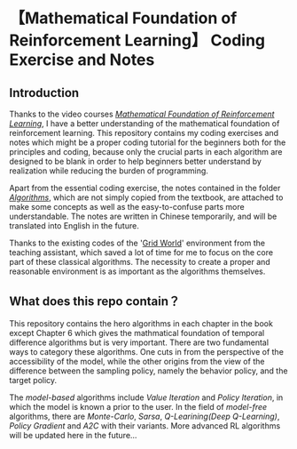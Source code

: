 # 【Mathematical Foundation of Reinforcement Learning】 Coding Exercise and Notes

## Introduction

Thanks to the video courses *[Mathematical Foundation of Reinforcement Learning](https://github.com/MathFoundationRL/Book-Mathematical-Foundation-of-Reinforcement-Learning/tree/main)*, I have a better understanding of the mathematical foundation of reinforcement learning. This repository contains my coding exercises and notes which might be a proper coding tutorial for the beginners both for the principles and coding, because only the crucial parts in each algorithm are designed to be blank in order to help beginners better understand by realization while reducing the burden of programming.

Apart from the essential coding exercise, the notes contained in the folder _[Algorithms](https://github.com/SupermanCaozh/RL_Coding_Exercise/tree/master/Algorithms)_, which are not simply copied from the textbook, are attached to make some concepts as well as the easy-to-confuse parts more understandable. The notes are written in Chinese temporarily, and will be translated into English in the future.

Thanks to the existing codes of the '[Grid World](https://github.com/MathFoundationRL/Book-Mathematical-Foundation-of-Reinforcement-Learning/tree/main/Code%20for%20grid%20world/python_version/src)' environment from the teaching assistant, which saved a lot of time for me to focus on the core part of these classical algorithms. The necessity to create a proper and reasonable environment is as important as the algorithms themselves.

## What does this repo contain？

This repository contains the hero algorithms in each chapter in the book except Chapter 6 which gives the mathmatical foundation of temporal difference algorithms but is very important. There are two fundamental ways to category these algorithms. One cuts in from the perspective of the accessibility of the model, while the other origins from the view of the difference between the sampling policy, namely the behavior policy, and the target policy.

The *model-based* algorithms include *Value Iteration* and *Policy Iteration*, in which the model is known a prior to the user. In the field of *model-free* algorithms, there are *Monte-Carlo*, *Sarsa*, *Q-Learining(Deep Q-Learning)*, *Policy Gradient* and *A2C* with their variants. More advanced RL algorithms will be updated here in the future...
